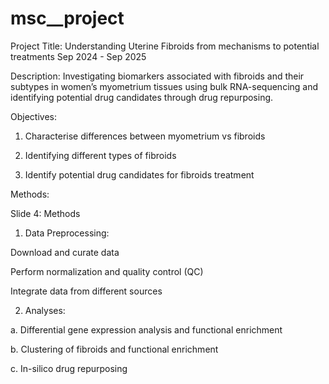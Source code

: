 # msc__project

Project Title: Understanding Uterine Fibroids from mechanisms to potential treatments Sep 2024 - Sep 2025

Description: Investigating biomarkers associated with fibroids and their subtypes in women’s myometrium tissues using bulk RNA-sequencing and identifying potential drug candidates through drug repurposing.

Objectives: 
1. Characterise differences between myometrium vs fibroids  

2. Identifying different types of fibroids  

3. Identify potential drug candidates for fibroids treatment

Methods:

Slide 4: Methods  

1. Data Preprocessing:  

Download and curate data  

Perform normalization and quality control (QC)  

Integrate data from different sources  

2. Analyses:  

a. Differential gene expression analysis and functional enrichment  

b. Clustering of fibroids and functional enrichment  

c. In-silico drug repurposing  
